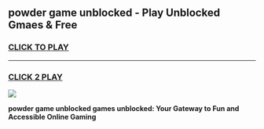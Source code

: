 
## powder game unblocked - Play Unblocked Gmaes & Free
<h3>
<a href="https://premium.freeplayer.one?title=powder_game_unblocked&ref=20F">CLICK TO PLAY</a></h3>
<hr>

<h3>
<a href="https://premium.freeplayer.one?title=powder_game_unblocked&ref=20F">CLICK 2 PLAY</a>
  
</h3>

<a href="https://premium.freeplayer.one?title=powder_game_unblocked&ref=20F/"><img src="https://clearcache.store/games.png"></a>


**powder game unblocked games unblocked: Your Gateway to Fun and Accessible Online Gaming**
